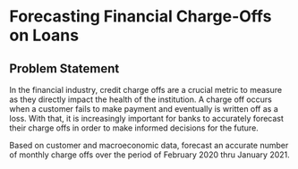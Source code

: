 # Forecasting Financial Charge-Offs on Loans

## Problem Statement
In the financial industry, credit charge offs are a crucial metric to measure as they directly impact the health of the institution. A charge off occurs when a customer fails to make payment and eventually is written off as a loss. With that, it is increasingly important for banks to accurately forecast their charge offs in order to make informed decisions for the future.

Based on customer and macroeconomic data, forecast an accurate number of monthly charge offs over the period of February 2020 thru January 2021.
